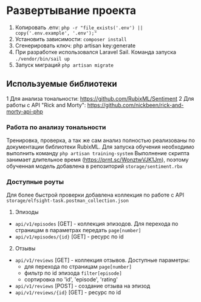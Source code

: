 # Развертывание проекта

1. Копировать .env: `php -r "file_exists('.env') || copy('.env.example', '.env');"`
2. Установить зависимости: `composer install`
3. Сгенерировать ключ: php artisan key:generate
4. При разработке использовался Laravel Sail. Команда запуска `./vendor/bin/sail up`
5. Запуск миграций `php artisan migrate`

## Используемые библиотеки

1 Для анализа тональности: https://github.com/RubixML/Sentiment
2 Для работы с API "Rick and Morty": https://github.com/nickbeen/rick-and-morty-api-php

### Работа по анализу тональности

Тренировка, проверка, а так же сам анализ полностью реализованы по документации библиотеки RubixML. Для запуска обучения
необходимо выполнить команду `php artisan training-system`
Выполнение скрипта занимает длительное время (https://prnt.sc/WonztwVJK1Jm), поэтому обученная модель добавлена в
репозиторий `storage/sentiment.rbx`

### Доступные роуты

Для более быстрой проверки добавлена коллекция по работе с API `storage/elfsight-task.postman_collection.json`

1. Эпизоды 
- `api/v1/episodes` [GET] - коллекция эпизодов. Для перехода по страницам в параметрах передать `page[number]`
- `api/v1/episodes/{id}` [GET] - ресурс по id
2. Отзывы 
- `api/v1/reviews` [GET] - коллекция отзывов. Доступные параметры:
  - для перехода по страницам `page[number]`
  - фильтр по id эпизода `filter[episode]`
  - сортировка по 'id', 'episode', 'rating'
- `api/v1/reviews` [POST] - создание отзыва на эпизод
- `api/v1/reviews/{id}` [GET] - ресурс по id